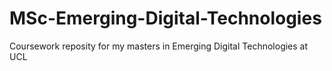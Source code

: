 # MSc-Emerging-Digital-Technologies
Coursework reposity for my masters in Emerging Digital Technologies at UCL
